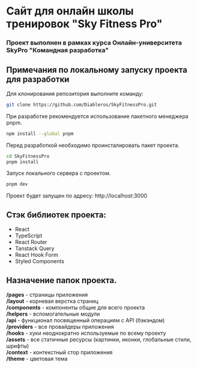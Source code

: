 # Сайт для онлайн школы тренировок "Sky Fitness Pro"  

### Проект выполнен в рамках курса Онлайн-университета SkyPro **"Командная разработка"**

## Примечания по локальному запуску проекта для разработки  
  

Для клонирования репозитория выполните команду:
```bash
git clone https://github.com/Diableros/SkyFitnessPro.git
```    

При разработке рекомендуется использование пакетного менеджера pnpm.  
```bash
npm install --global pnpm
```  

Перед разработкой необходимо проинсталировать пакет проекта.  
```bash
cd SkyFitnessPro
pnpm install
```

Запуск локального сервера с проектом.
```bash
pnpm dev
```  

Проект будет запущен по адресу: http://localhost:3000  

## Стэк библиотек проекта:
- React
- TypeScript
- React Router
- Tanstack Query
- React Hook Form
- Styled Components
  
## Назначение папок проекта.  
**/pages** - страницы приложения  
**/layout** - корневая верстка страниц  
**/components** - компоненты общие для всего проекта  
**/helpers** - вспомогательные модули  
**/api** - функционал посвященный операциям с API (бэкэндом)  
**/providers** - все провайдеры приложения  
**/hooks** - хуки неоднократно используемые по всему проекту  
**/assets** - все статичные ресурсы (картинки, иконки, глобальные стили, шрифты)  
**/context** - контекстный стор приложения  
**/theme** - цветовая тема  

  
